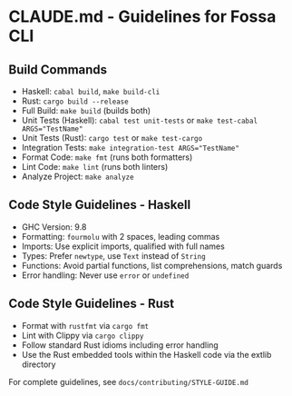 # CLAUDE.md - Guidelines for Fossa CLI

## Build Commands
- Haskell: `cabal build`, `make build-cli`
- Rust: `cargo build --release`
- Full Build: `make build` (builds both)
- Unit Tests (Haskell): `cabal test unit-tests` or `make test-cabal ARGS="TestName"`
- Unit Tests (Rust): `cargo test` or `make test-cargo`
- Integration Tests: `make integration-test ARGS="TestName"`
- Format Code: `make fmt` (runs both formatters)
- Lint Code: `make lint` (runs both linters)
- Analyze Project: `make analyze`

## Code Style Guidelines - Haskell
- GHC Version: 9.8
- Formatting: `fourmolu` with 2 spaces, leading commas
- Imports: Use explicit imports, qualified with full names
- Types: Prefer `newtype`, use `Text` instead of `String`
- Functions: Avoid partial functions, list comprehensions, match guards
- Error handling: Never use `error` or `undefined`

## Code Style Guidelines - Rust
- Format with `rustfmt` via `cargo fmt`
- Lint with Clippy via `cargo clippy`
- Follow standard Rust idioms including error handling
- Use the Rust embedded tools within the Haskell code via the extlib directory

For complete guidelines, see `docs/contributing/STYLE-GUIDE.md`
